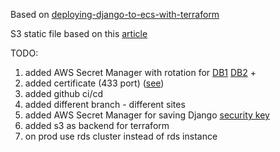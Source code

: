Based on [deploying-django-to-ecs-with-terraform](https://testdriven.io/blog/deploying-django-to-ecs-with-terraform)

S3 static file based on this [article](https://medium.com/the-geospatials/serve-django-static-files-on-aws-s3-part-1-da41b05f3a79)

TODO: 
1. added AWS Secret Manager with rotation for [DB1](https://stackoverflow.com/questions/60879366/django-aws-secret-manager-password-rotation) [DB2](https://blog.gruntwork.io/a-comprehensive-guide-to-managing-secrets-in-your-terraform-code-1d586955ace1) +
2. added certificate (433 port) ([see](https://testdriven.io/blog/deploying-django-to-ecs-with-terraform/#domain-and-ssl-certificate))
3. added github ci/cd
4. added different branch - different sites
5. added AWS Secret Manager for saving Django [security key](https://www.prplbx.com/resources/blog/django-part2/)
6. added s3 as backend for terraform
7. on prod use rds cluster instead of rds instance